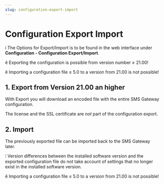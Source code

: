 ```yaml
---
slug: configuration-export-import
---
```


# Configuration Export Import

i The Options for Export/Import is to be found in the web interface under
**Configuration - Configuration Export/Import**.

ê Exporting the configuration is possible from version number ≥ 21.00!

ê Importing a configuration file ≤ 5.0 to a version from 21.00 is not
possible!

## 1\. Export from Version 21.00 an higher

With Export you will download an encoded file with the entire SMS Gateway
configuration.

The license and the SSL certificate are _not_ part of the configuration
export.

## 2\. Import

The previously exported file can be imported back to the SMS Gateway later.

❕ Version differences between the installed software version and the exported
configuration file do not take account of settings that no longer exist in the
installed software version.

ê Importing a configuration file ≤ 5.0 to a version from 21.00 is not
possible!

